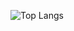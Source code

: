 ![Top Langs](https://github-readme-stats.vercel.app/api/top-langs/?username=ning-2021&layout=pie)


